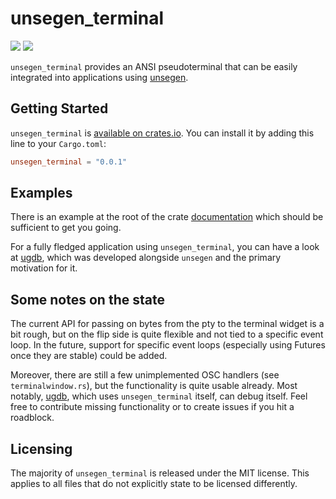 # unsegen_terminal

[![](https://img.shields.io/crates/v/unsegen_terminal.svg)](https://crates.io/crates/unsegen_terminal/)
[![](https://docs.rs/unsegen_terminal/badge.svg)](https://docs.rs/unsegen_terminal/)

`unsegen_terminal` provides an ANSI pseudoterminal that can be easily integrated into applications using [unsegen](https://crates.io/crates/unsegen).

## Getting Started

`unsegen_terminal` is [available on crates.io](https://crates.io/crates/unsegen_terminal). You can install it by adding this line to your `Cargo.toml`:

```toml
unsegen_terminal = "0.0.1"
```

## Examples

There is an example at the root of the crate [documentation](https://docs.rs/unsegen_terminal) which should be sufficient to get you going.

For a fully fledged application using `unsegen_terminal`, you can have a look at [ugdb](https://github.com/ftilde/ugdb), which was developed alongside `unsegen` and the primary motivation for it.

## Some notes on the state

The current API for passing on bytes from the pty to the terminal widget is a bit rough, but on the flip side is quite flexible and not tied to a specific event loop.
In the future, support for specific event loops (especially using Futures once they are stable) could be added.

Moreover, there are still a few unimplemented OSC handlers (see `terminalwindow.rs`), but the functionality is quite usable already.
Most notably, [ugdb](https://github.com/ftilde/ugdb), which uses `unsegen_terminal` itself, can debug itself.
Feel free to contribute missing functionality or to create issues if you hit a roadblock.

## Licensing

The majority of `unsegen_terminal` is released under the MIT license. This applies to all files that do not explicitly state to be licensed differently.
